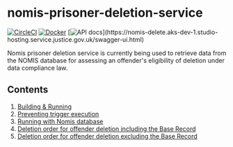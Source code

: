 # nomis-prisoner-deletion-service

[![CircleCI](https://circleci.com/gh/ministryofjustice/probation-offender-events/tree/main.svg?style=svg)](https://circleci.com/gh/ministryofjustice/nomis-prisoner-deletion-service)
[![Docker](https://quay.io/repository/hmpps/probation-offender-events/status)](https://quay.io/repository/hmpps/nomis-prisoner-deletion-service/status)
[![API docs](https://img.shields.io/badge/API_docs_(needs_VPN)-view-85EA2D.svg?logo=swagger)](https://nomis-delete.aks-dev-1.studio-hosting.service.justice.gov.uk/swagger-ui.html)

Nomis prisoner deletion service is currently being used to retrieve data from the NOMIS database for assessing
an offender's eligibility of deletion under data compliance law.

## Contents

1. [Building & Running](readme/running.md)
2. [Preventing trigger execution](readme/preventing_triggers.md)
3. [Running with Nomis database](readme/running_with_nomis.md)
4. [Deletion order for offender deletion including the Base Record](readme/offender_deletion_including_base_record.md)
5. [Deletion order for offender deletion excluding the Base Record](readme/offender_deletion_excluding_base_record.md)


